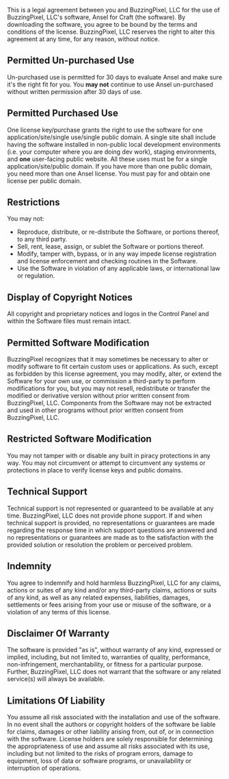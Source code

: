 This is a legal agreement between you and BuzzingPixel, LLC for the use of BuzzingPixel, LLC's software, Ansel for Craft (the software). By downloading the software, you agree to be bound by the terms and conditions of the license. BuzzingPixel, LLC reserves the right to alter this agreement at any time, for any reason, without notice.

## Permitted Un-purchased Use

Un-purchased use is permitted for 30 days to evaluate Ansel and make sure it's the right fit for you. You **may not** continue to use Ansel un-purchased without written permission after 30 days of use.

## Permitted Purchased Use

One license key/purchase grants the right to use the software for one application/site/single use/single public domain. A single site shall include having the software installed in non-public local development environments (i.e. your computer where you are doing dev work), staging environments, and **one** user-facing public website. All these uses must be for a single application/site/public domain. If you have more than one public domain, you need more than one Ansel license. You must pay for and obtain one license per public domain.

## Restrictions

You may not:

- Reproduce, distribute, or re-distribute the Software, or portions thereof, to any third party.
- Sell, rent, lease, assign, or sublet the Software or portions thereof.
- Modify, tamper with, bypass, or in any way impede license registration and license enforcement and checking routines in the Software.
- Use the Software in violation of any applicable laws, or international law or regulation.

## Display of Copyright Notices

All copyright and proprietary notices and logos in the Control Panel and within the Software files must remain intact.

## Permitted Software Modification

BuzzingPixel recognizes that it may sometimes be necessary to alter or modify software to fit certain custom uses or applications. As such, except as forbidden by this license agreement, you may modify, alter, or extend the Software for your own use, or commission a third-party to perform modifications for you, but you may not resell, redistribute or transfer the modified or derivative version without prior written consent from BuzzingPixel, LLC. Components from the Software may not be extracted and used in other programs without prior written consent from BuzzingPixel, LLC.

## Restricted Software Modification

You may not tamper with or disable any built in piracy protections in any way. You may not circumvent or attempt to circumvent any systems or protections in place to verify license keys and public domains.

## Technical Support

Technical support is not represented or guaranteed to be available at any time. BuzzingPixel, LLC does not provide phone support. If and when technical support is provided, no representations or guarantees are made regarding the response time in which support questions are answered and no representations or guarantees are made as to the satisfaction with the provided solution or resolution the problem or perceived problem.

## Indemnity

You agree to indemnify and hold harmless BuzzingPixel, LLC for any claims, actions or suites of any kind and/or any third-party claims, actions or suits of any kind, as well as any related expenses, liabilities, damages, settlements or fees arising from your use or misuse of the software, or a violation of any terms of this license.

## Disclaimer Of Warranty

The software is provided "as is", without warranty of any kind, expressed or implied, including, but not limited to, warranties of quality, performance, non-infringement, merchantability, or fitness for a particular purpose. Further, BuzzingPixel, LLC does not warrant that the software or any related service(s) will always be available.

## Limitations Of Liability

You assume all risk associated with the installation and use of the software. In no event shall the authors or copyright holders of the software be liable for claims, damages or other liability arising from, out of, or in connection with the software. License holders are solely responsible for determining the appropriateness of use and assume all risks associated with its use, including but not limited to the risks of program errors, damage to equipment, loss of data or software programs, or unavailability or interruption of operations.
